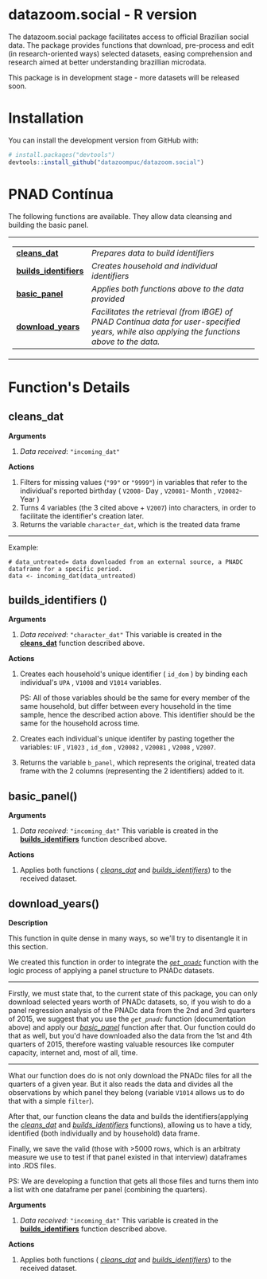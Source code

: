 # datazoom.social - R version

The datazoom.social package facilitates access to official 
Brazilian social data. The package provides functions that 
download, pre-process and edit (in research-oriented ways) 
selected datasets, easing comprehension and research aimed
at better understanding brazillian microdata.

This package is in development stage - more datasets will
be released soon.

# Installation

You can install the development version from GitHub with:

``` r
# install.packages("devtools")
devtools::install_github("datazoompuc/datazoom.social")
```

# PNAD Contínua

The following functions are available. They allow data 
cleansing and building the basic panel.

<table>
<tr>
<td>

|                               |                                                         |
|-------------------------------|---------------------------------------------------------|
| **[cleans_dat](#cleans_dat)**                | *Prepares data to build identifiers*                    |
| **[builds_identifiers](#builds_identifiers)**      | *Creates household and individual identifiers*          |
| **[basic_panel](#basic_panel)**                | *Applies both functions above to the data provided* |
| **[download_years](#download_years)** | *Facilitates the retrieval (from IBGE) of PNAD Contínua data for user-specified years, while also applying the functions above to the data.*  |

</td>
</tr>
</table>

# Function's Details

## cleans_dat

**Arguments** 

1.  *Data received*: `"incoming_dat"`

**Actions**
1. Filters for missing values (`"99"` or `"9999"`) in variables that refer to the individual's reported birthday ( `V2008`- Day , `V20081`- Month ,  `V20082`- Year )
2. Turns 4 variables (the 3 cited above + `V2007`) into characters, in order to facilitate the identifier's creation later.
3. Returns the variable `character_dat`, which is the treated data frame

------------------------------------------------------------------------
Example:

```{r}
# data_untreated= data downloaded from an external source, a PNADC dataframe for a specific period.
data <- incoming_dat(data_untreated)
```

## builds_identifiers ()

**Arguments** 

1.  *Data received*: `"character_dat"`
This variable is created in the **[cleans_dat](#cleans_dat)** function described above.

**Actions**
1. Creates each household's unique identifier ( `id_dom` ) by binding each individual's `UPA` , `V1008` and  `V1014` variables.

    PS: All of those variables should be the same for every member of the same household, but differ between every household in the time sample, hence the described action above. This identifier should be the same for the household across time.

2. Creates each individual's unique identifer by pasting together the variables: `UF` , `V1023` , `id_dom` , `V20082` , `V20081` , `V2008` , `V2007`.

3. Returns the variable `b_panel`, which represents the original, treated data frame with the 2 columns (representing the 2 identifiers) added to it.

## basic_panel()

**Arguments** 

1.  *Data received*: `"incoming_dat"`
This variable is created in the **[builds_identifiers](#builds_identifiers)** function described above.

**Actions**
1. Applies both functions ( *[cleans_dat](#cleans_dat)* and *[builds_identifiers](#builds_identifiers)*) to the received dataset.

## download_years()
**Description**

This function in quite dense in many ways, so we'll try to disentangle it in this section.

We created this function in order to integrate the [*`get_pnadc`*](https://www.rdocumentation.org/packages/PNADcIBGE/versions/0.7.0/topics/get_pnadc) function with the logic process of applying a panel structure to PNADc datasets.
______________________________________________________________________________________________________

Firstly, we must state that, to the current state of this package, you can only download selected years worth of PNADc datasets, so, if you wish to do a panel regression analysis of the PNADc data from the 2nd and 3rd quarters of 2015, we suggest that you use the *`get_pnadc`* function (documentation above) and apply our *[basic_panel](#basic_panel)* function after that.
Our function could do that as well, but you'd have downloaded also the data from the 1st and 4th quarters of 2015, therefore wasting valuable resources like computer capacity, internet and, most of all, time.
______________________________________________________________________________________________________
What our function does do is not only download the PNADc files for all the quarters of a given year. But it also reads the data and divides all the observations by which panel they belong (variable  `V1014` allows us to do that with a simple `filter`).

After that, our function cleans the data and builds the identifiers(applying the *[cleans_dat](#cleans_dat)* and *[builds_identifiers](#builds_identifiers)* functions), allowing us to have a tidy, identified (both individually and by household) data frame.

Finally, we save the valid (those with >5000 rows, which is an arbitraty measure we use to test if that panel existed in that interview) dataframes into .RDS files.

PS: We are developing a function that gets all those files and turns them into a list with one dataframe per panel (combining the quarters).



**Arguments** 

1.  *Data received*: `"incoming_dat"`
This variable is created in the **[builds_identifiers](#builds_identifiers)** function described above.

**Actions**
1. Applies both functions ( *[cleans_dat](#cleans_dat)* and *[builds_identifiers](#builds_identifiers)*) to the received dataset.
